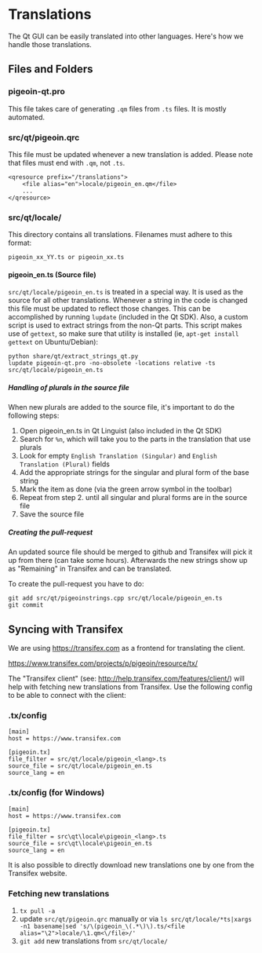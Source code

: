 Translations
============

The Qt GUI can be easily translated into other languages. Here's how we
handle those translations.

Files and Folders
-----------------

### pigeoin-qt.pro

This file takes care of generating `.qm` files from `.ts` files. It is mostly
automated.

### src/qt/pigeoin.qrc

This file must be updated whenever a new translation is added. Please note that
files must end with `.qm`, not `.ts`.

    <qresource prefix="/translations">
        <file alias="en">locale/pigeoin_en.qm</file>
        ...
    </qresource>

### src/qt/locale/

This directory contains all translations. Filenames must adhere to this format:

    pigeoin_xx_YY.ts or pigeoin_xx.ts

#### pigeoin_en.ts (Source file)

`src/qt/locale/pigeoin_en.ts` is treated in a special way. It is used as the
source for all other translations. Whenever a string in the code is changed
this file must be updated to reflect those changes. This can be accomplished
by running `lupdate` (included in the Qt SDK). Also, a custom script is used
to extract strings from the non-Qt parts. This script makes use of `gettext`,
so make sure that utility is installed (ie, `apt-get install gettext` on 
Ubuntu/Debian):

    python share/qt/extract_strings_qt.py
    lupdate pigeoin-qt.pro -no-obsolete -locations relative -ts src/qt/locale/pigeoin_en.ts
    
##### Handling of plurals in the source file

When new plurals are added to the source file, it's important to do the following steps:

1. Open pigeoin_en.ts in Qt Linguist (also included in the Qt SDK)
2. Search for `%n`, which will take you to the parts in the translation that use plurals
3. Look for empty `English Translation (Singular)` and `English Translation (Plural)` fields
4. Add the appropriate strings for the singular and plural form of the base string
5. Mark the item as done (via the green arrow symbol in the toolbar)
6. Repeat from step 2. until all singular and plural forms are in the source file
7. Save the source file

##### Creating the pull-request

An updated source file should be merged to github and Transifex will pick it
up from there (can take some hours). Afterwards the new strings show up as "Remaining"
in Transifex and can be translated.

To create the pull-request you have to do:

    git add src/qt/pigeoinstrings.cpp src/qt/locale/pigeoin_en.ts
    git commit

Syncing with Transifex
----------------------

We are using https://transifex.com as a frontend for translating the client.

https://www.transifex.com/projects/p/pigeoin/resource/tx/

The "Transifex client" (see: http://help.transifex.com/features/client/)
will help with fetching new translations from Transifex. Use the following
config to be able to connect with the client:

### .tx/config

    [main]
    host = https://www.transifex.com

    [pigeoin.tx]
    file_filter = src/qt/locale/pigeoin_<lang>.ts
    source_file = src/qt/locale/pigeoin_en.ts
    source_lang = en
    
### .tx/config (for Windows)

    [main]
    host = https://www.transifex.com

    [pigeoin.tx]
    file_filter = src\qt\locale\pigeoin_<lang>.ts
    source_file = src\qt\locale\pigeoin_en.ts
    source_lang = en

It is also possible to directly download new translations one by one from the Transifex website.

### Fetching new translations

1. `tx pull -a`
2. update `src/qt/pigeoin.qrc` manually or via
   `ls src/qt/locale/*ts|xargs -n1 basename|sed 's/\(pigeoin_\(.*\)\).ts/<file alias="\2">locale/\1.qm<\/file>/'`
3. `git add` new translations from `src/qt/locale/`
